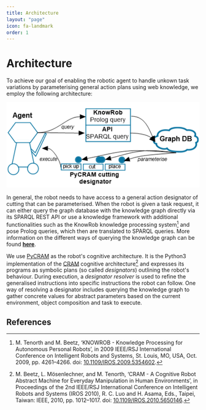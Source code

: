 ```yaml
---
title: Architecture
layout: "page"
icon: fa-landmark
order: 1
---
```


# Architecture

To achieve our goal of enabling the robotic agent to handle unkown task variations by parameterising general action plans using web knowledge, we employ the following architecture:

<p align="center">
  <img src="assets/images/ArchitectureCuttingRobot.png" width="800" alt="Architecture Visualization"/><br>
</p>

In general, the robot needs to have access to a general action designator of cutting that can be parameterised.
When the robot is given a task request, it can either query the graph database with the knowledge graph directly via its SPARQL REST API or use a knowledge framework with additional functionalities such as the KnowRob knowledge processing system[^1] and pose Prolog queries, which then are translated to SPARQL queries.
More information on the different ways of querying the knowledge graph can be found **[here](https://food-ninja.github.io/FoodCutting/OntologyQuery.html)**.

We use [PyCRAM](https://pycram.readthedocs.io/en/latest/index.html) as the robot's cognitive architecture.
It is the Python3 implementation of the [CRAM](https://cram-system.org/) cognitive architecture[^2] and expresses its programs as symbolic plans (so called *designators*) outlining the robot's behaviour.
During execution, a *designator resolver* is used to refine the generalised instructions into specific instructions the robot can follow.
One way of resolving a designator includes querying the knowledge graph to gather concrete values for abstract parameters based on the current environment, object composition and task to execute.

## References

[^1]: M. Tenorth and M. Beetz, ‘KNOWROB - Knowledge Processing for Autonomous Personal Robots’, in 2009 IEEE/RSJ International Conference on Intelligent Robots and Systems, St. Louis, MO, USA, Oct. 2009, pp. 4261–4266. doi: [10.1109/IROS.2009.5354602](https://doi.org/10.1109/IROS.2009.5354602).
[^2]: M. Beetz, L. Mösenlechner, and M. Tenorth, ‘CRAM - A Cognitive Robot Abstract Machine for Everyday Manipulation in Human Environments’, in Proceedings of the 2nd IEEE/RSJ International Conference on Intelligent Robots and Systems (IROS 2010), R. C. Luo and H. Asama, Eds., Taipei, Taiwan: IEEE, 2010, pp. 1012–1017. doi: [10.1109/IROS.2010.5650146](https://ieeexplore.ieee.org/document/5650146).
